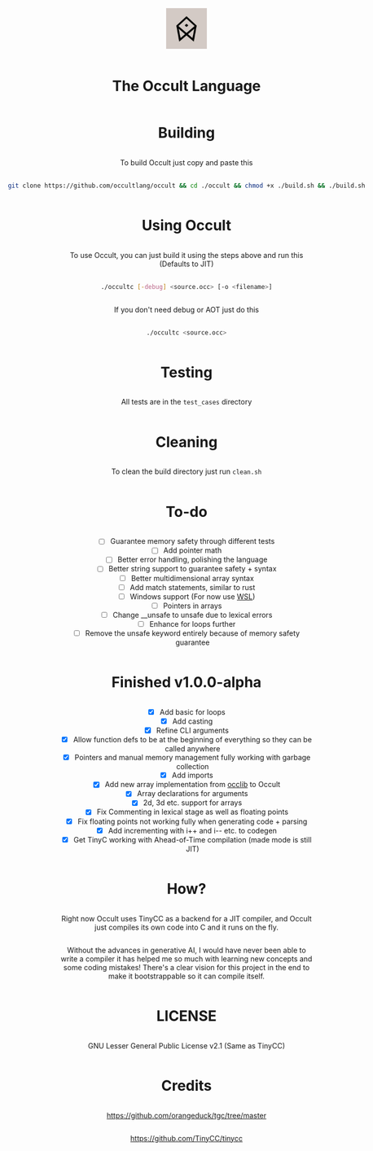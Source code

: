 <div align="center" style="display:grid;place-items:center;">
<p>
    <a href="https://occultlang.org/" target="_blank"><img width="80" src="occult.jpg"></a>
</p>
<h1>The Occult Language</h1>

# Building
To build Occult just copy and paste this
```sh
git clone https://github.com/occultlang/occult && cd ./occult && chmod +x ./build.sh && ./build.sh
```

# Using Occult
To use Occult, you can just build it using the steps above and run this (Defaults to JIT)
```sh
./occultc [-debug] <source.occ> [-o <filename>]
```
If you don't need debug or AOT just do this
```sh
./occultc <source.occ>
```

# Testing
All tests are in the `test_cases` directory

# Cleaning
To clean the build directory just run `clean.sh`

# To-do
- [ ] Guarantee memory safety through different tests
- [ ] Add pointer math
- [ ] Better error handling, polishing the language
- [ ] Better string support to guarantee safety + syntax
- [ ] Better multidimensional array syntax
- [ ] Add match statements, similar to rust
- [ ] Windows support (For now use [WSL](https://learn.microsoft.com/en-us/windows/wsl/install))
- [ ] Pointers in arrays
- [ ] Change __unsafe to unsafe due to lexical errors
- [ ] Enhance for loops further
- [ ] Remove the unsafe keyword entirely because of memory safety guarantee

# Finished v1.0.0-alpha
- [x] Add basic for loops
- [x] Add casting
- [x] Refine CLI arguments
- [x] Allow function defs to be at the beginning of everything so they can be called anywhere
- [x] Pointers and manual memory management fully working with garbage collection
- [x] Add imports
- [x] Add new array implementation from [occlib](https://github.com/occultlang/occlib) to Occult 
- [x] Array declarations for arguments 
- [x] 2d, 3d etc. support for arrays 
- [x] Fix Commenting in lexical stage as well as floating points
- [x] Fix floating points not working fully when generating code + parsing
- [x] Add incrementing with i++ and i-- etc. to codegen 
- [x] Get TinyC working with Ahead-of-Time compilation (made mode is still JIT)

# How?
Right now Occult uses TinyCC as a backend for a JIT compiler, and Occult just compiles its own code into C and it runs on the fly.

Without the advances in generative AI, I would have never been able to write a compiler it has helped me so much with learning new concepts and some coding mistakes!
There's a clear vision for this project in the end to make it bootstrappable so it can compile itself.

# LICENSE
GNU Lesser General Public License v2.1 (Same as TinyCC)

# Credits
https://github.com/orangeduck/tgc/tree/master

https://github.com/TinyCC/tinycc
